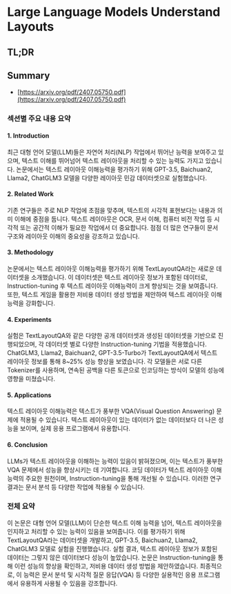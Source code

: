 # Large Language Models Understand Layouts
## TL;DR
## Summary
- [https://arxiv.org/pdf/2407.05750.pdf](https://arxiv.org/pdf/2407.05750.pdf)

### 섹션별 주요 내용 요약

#### 1. Introduction
최근 대형 언어 모델(LLM)들은 자연어 처리(NLP) 작업에서 뛰어난 능력을 보여주고 있으며, 텍스트 이해를 뛰어넘어 텍스트 레이아웃을 처리할 수 있는 능력도 가지고 있습니다. 논문에서는 텍스트 레이아웃 이해능력을 평가하기 위해 GPT-3.5, Baichuan2, Llama2, ChatGLM3 모델을 다양한 레이아웃 민감 데이터셋으로 실험했습니다.

#### 2. Related Work
기존 연구들은 주로 NLP 작업에 초점을 맞추며, 텍스트의 시각적 표현보다는 내용과 의미 이해에 중점을 둡니다. 텍스트 레이아웃은 OCR, 문서 이해, 컴퓨터 비전 작업 등 시각적 또는 공간적 이해가 필요한 작업에서 더 중요합니다. 점점 더 많은 연구들이 문서 구조와 레이아웃 이해의 중요성을 강조하고 있습니다.

#### 3. Methodology
논문에서는 텍스트 레이아웃 이해능력을 평가하기 위해 TextLayoutQA라는 새로운 데이터셋을 소개했습니다. 이 데이터셋은 텍스트 레이아웃 정보가 포함된 데이터로, Instruction-tuning 후 텍스트 레이아웃 이해능력이 크게 향상되는 것을 보여줍니다. 또한, 텍스트 게임을 활용한 저비용 데이터 생성 방법을 제안하여 텍스트 레이아웃 이해능력을 강화합니다.

#### 4. Experiments
실험은 TextLayoutQA와 같은 다양한 공개 데이터셋과 생성된 데이터셋을 기반으로 진행되었으며, 각 데이터셋 별로 다양한 Instruction-tuning 기법을 적용했습니다. ChatGLM3, Llama2, Baichuan2, GPT-3.5-Turbo가 TextLayoutQA에서 텍스트 레이아웃 정보를 통해 8~25% 성능 향상을 보였습니다. 각 모델들은 서로 다른 Tokenizer를 사용하며, 연속된 공백을 다른 토큰으로 인코딩하는 방식이 모델의 성능에 영향을 미쳤습니다.

#### 5. Applications
텍스트 레이아웃 이해능력은 텍스트가 풍부한 VQA(Visual Question Answering) 문제에 적용될 수 있습니다. 텍스트 레이아웃이 있는 데이터가 없는 데이터보다 더 나은 성능을 보이며, 실제 응용 프로그램에서 유용합니다.

#### 6. Conclusion
LLMs가 텍스트 레이아웃을 이해하는 능력이 있음이 밝혀졌으며, 이는 텍스트가 풍부한 VQA 문제에서 성능을 향상시키는 데 기여합니다. 코딩 데이터가 텍스트 레이아웃 이해능력의 주요한 원천이며, Instruction-tuning을 통해 개선될 수 있습니다. 이러한 연구 결과는 문서 분석 등 다양한 작업에 적용될 수 있습니다.

### 전체 요약
이 논문은 대형 언어 모델(LLM)이 단순한 텍스트 이해 능력을 넘어, 텍스트 레이아웃을 인지하고 처리할 수 있는 능력이 있음을 보여줍니다. 이를 평가하기 위해 TextLayoutQA라는 데이터셋을 개발하고, GPT-3.5, Baichuan2, Llama2, ChatGLM3 모델로 실험을 진행했습니다. 실험 결과, 텍스트 레이아웃 정보가 포함된 데이터는 그렇지 않은 데이터보다 성능이 높았습니다. 논문은 Instruction-tuning을 통해 이런 성능의 향상을 확인하고, 저비용 데이터 생성 방법을 제안하였습니다. 최종적으로, 이 능력은 문서 분석 및 시각적 질문 응답(VQA) 등 다양한 실용적인 응용 프로그램에서 유용하게 사용될 수 있음을 강조합니다.